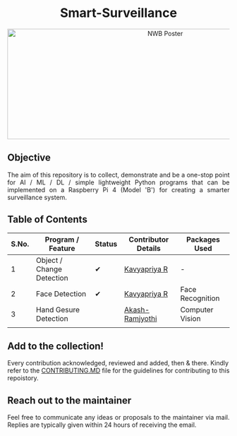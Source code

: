 <h1 align="center"><a name="section_name">Smart-Surveillance</a></h1>

<p align="center" width="100%">
<img width="700" height="250" alt="NWB Poster" src="https://raw.githubusercontent.com/Surveillance-NWB/Smart-Home-Surveillance/main/Project%20Poster.png">
</p>

## Objective
<div align="justify">
The aim of this repository is to collect, demonstrate and be a one-stop point for AI / ML / DL / simple lightweight Python programs that can be implemented on a Raspberry Pi 4 (Model 'B') for creating a smarter surveillance system.
</div>

## Table of Contents

| S.No. | Program / Feature  |  Status  | Contributor Details  | Packages Used  |
|---|---|---|---|---|
| 1 | Object / Change Detection  | &#10004;  | [Kavyapriya R](https://github.com/Kavyapriyakp) | - |
| 2 | Face Detection  | &#10004;  | [Kavyapriya R](https://github.com/Kavyapriyakp) | Face Recognition |
| 3 | Hand Gesure Detection  |   | [Akash-Ramjyothi](https://github.com/Akash-Ramjyothi)  | Computer Vision  |
|   |   |   |   |   |


## Add to the collection!

Every contribution acknowledged, reviewed and added, then & there. Kindly refer to the [CONTRIBUTING.MD](https://github.com/Surveillance-NWB/Home-Surveillance/blob/main/CONTRIBUTING.md) file for the guidelines for contributing to this repoistory.

## Reach out to the maintainer
<div align="justify">
Feel free to communicate any ideas or proposals to the maintainer via mail.  Replies are typically given within 24 hours of receiving the email.
</div>



